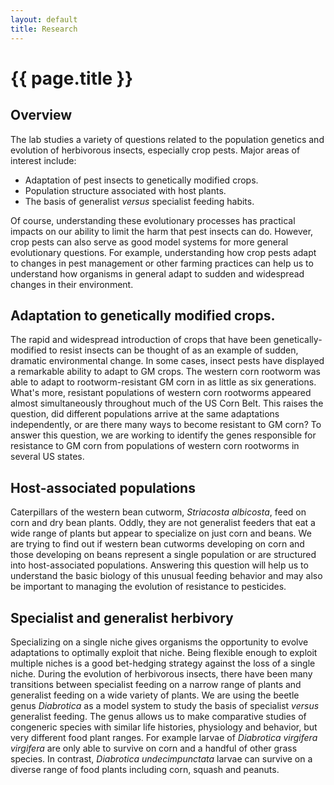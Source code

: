 ```yaml
---
layout: default
title: Research
---
```


# {{ page.title }}

## Overview

The lab studies a variety of questions related to the population genetics and evolution of herbivorous insects, especially crop pests. Major areas of interest include:

* Adaptation of pest insects to genetically modified crops.
* Population structure associated with host plants.
* The basis of generalist *versus* specialist feeding habits.

Of course, understanding these evolutionary processes has practical impacts on our ability to limit the harm that pest insects can do. However, crop pests can also serve as good model systems for more general evolutionary questions. For example, understanding how crop pests adapt to changes in pest management or other farming practices can help us to understand how organisms in general adapt to sudden and widespread changes in their environment.


## Adaptation to genetically modified crops.

The rapid and widespread introduction of crops that have been genetically-modified to resist insects can be thought of as an example of sudden, dramatic environmental change. In some cases, insect pests have displayed a remarkable ability to adapt to GM crops. The western corn rootworm was able to adapt to rootworm-resistant GM corn in as little as six generations. What's more, resistant populations of western corn rootworms appeared almost simultaneously throughout much of the US Corn Belt. This raises the question, did different populations arrive at the same adaptations independently, or are there many ways to become resistant to GM corn? To answer this question, we are working to identify the genes responsible for resistance to GM corn from populations of western corn rootworms in several US states.

## Host-associated populations

Caterpillars of the western bean cutworm, *Striacosta albicosta*, feed on corn and dry bean plants. Oddly, they are not generalist feeders that eat a wide range of plants but appear to specialize on just corn and beans. We are trying to find out if western bean cutworms developing on corn and those developing on beans represent a single population or are structured into host-associated populations. Answering this question will help us to understand the basic biology of this unusual feeding behavior and may also be important to managing the evolution of resistance to pesticides.

## Specialist and generalist herbivory

Specializing on a single niche gives organisms the opportunity to evolve adaptations to optimally exploit that niche. Being flexible enough to exploit multiple niches is a good bet-hedging strategy against the loss of a single niche. During the evolution of herbivorous insects, there have been many transitions between specialist feeding on a narrow range of plants and generalist feeding on a wide variety of plants. We are using the beetle genus *Diabrotica* as a model system to study the basis of specialist *versus* generalist feeding. The genus allows us to make comparative studies of congeneric species with similar life histories, physiology and behavior, but very different food plant ranges. For example larvae of *Diabrotica virgifera virgifera* are only able to survive on corn and a handful of other grass species. In contrast, *Diabrotica undecimpunctata* larvae can survive on a diverse range of food plants including corn, squash and peanuts.
